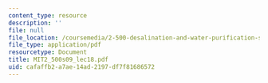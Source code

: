 ```yaml
---
content_type: resource
description: ''
file: null
file_location: /coursemedia/2-500-desalination-and-water-purification-spring-2009/cafaffb2a7ae14ad2197df7f81686572_MIT2_500s09_lec18.pdf
file_type: application/pdf
resourcetype: Document
title: MIT2_500s09_lec18.pdf
uid: cafaffb2-a7ae-14ad-2197-df7f81686572
---
```


